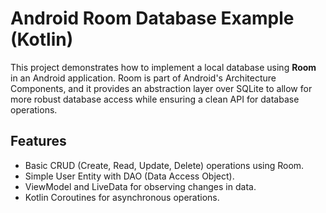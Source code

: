 # Android Room Database Example (Kotlin)

This project demonstrates how to implement a local database using **Room** in an Android application. Room is part of Android's Architecture Components, and it provides an abstraction layer over SQLite to allow for more robust database access while ensuring a clean API for database operations.

## Features
- Basic CRUD (Create, Read, Update, Delete) operations using Room.
- Simple User Entity with DAO (Data Access Object).
- ViewModel and LiveData for observing changes in data.
- Kotlin Coroutines for asynchronous operations.